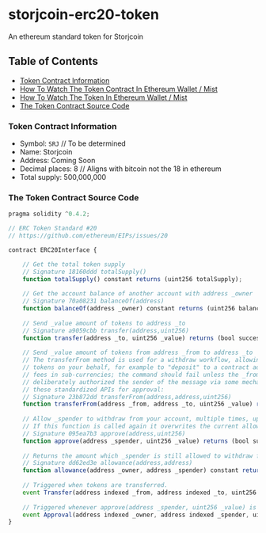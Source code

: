 # storjcoin-erc20-token
An ethereum standard token for Storjcoin

## Table of Contents

- [Token Contract Information](#token-contract-information)
- [How To Watch The Token Contract In Ethereum Wallet / Mist](#how-it-works)
- [How To Watch The Token In Ethereum Wallet / Mist](#)
- [The Token Contract Source Code](#)


### Token Contract Information

- Symbol: `SRJ` // To be determined
- Name: Storjcoin
- Address: Coming Soon
- Decimal places: 8 // Aligns with bitcoin not the 18 in ethereum
- Total supply: 500,000,000

### The Token Contract Source Code

```javascript
pragma solidity ^0.4.2;

// ERC Token Standard #20
// https://github.com/ethereum/EIPs/issues/20

contract ERC20Interface {

    // Get the total token supply
    // Signature 18160ddd totalSupply()
    function totalSupply() constant returns (uint256 totalSupply);
    
    // Get the account balance of another account with address _owner
    // Signature 70a08231 balanceOf(address)
    function balanceOf(address _owner) constant returns (uint256 balance);
    
    // Send _value amount of tokens to address _to
    // Signature a9059cbb transfer(address,uint256)
    function transfer(address _to, uint256 _value) returns (bool success);
    
    // Send _value amount of tokens from address _from to address _to
    // The transferFrom method is used for a withdraw workflow, allowing contracts to send 
    // tokens on your behalf, for example to "deposit" to a contract address and/or to charge 
    // fees in sub-currencies; the command should fail unless the _from account has 
    // deliberately authorized the sender of the message via some mechanism; we propose 
    // these standardized APIs for approval:
    // Signature 23b872dd transferFrom(address,address,uint256)
    function transferFrom(address _from, address _to, uint256 _value) returns (bool success);
    
    // Allow _spender to withdraw from your account, multiple times, up to the _value amount. 
    // If this function is called again it overwrites the current allowance with _value.
    // Signature 095ea7b3 approve(address,uint256)
    function approve(address _spender, uint256 _value) returns (bool success);
    
    // Returns the amount which _spender is still allowed to withdraw from _owner
    // Signature dd62ed3e allowance(address,address)
    function allowance(address _owner, address _spender) constant returns (uint256 remaining);
    
    // Triggered when tokens are transferred.
    event Transfer(address indexed _from, address indexed _to, uint256 _value);
    
    // Triggered whenever approve(address _spender, uint256 _value) is called.
    event Approval(address indexed _owner, address indexed _spender, uint256 _value);
}
```
